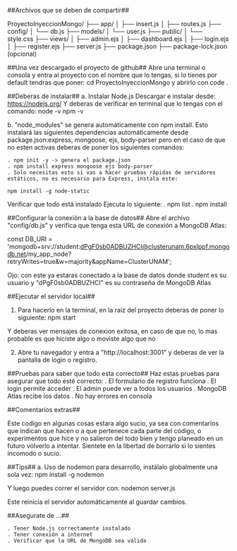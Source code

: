 ##Archivos que se deben de compartir##

ProyectoInyeccionMongo/
├── app/
│   ├── insert.js
│   ├── routes.js
├── config/
│   └── db.js
├── models/
│   └── user.js
├── public/
│   └── style.css
├── views/
│   ├── admin.ejs
│   ├── dashboard.ejs
│   ├── login.ejs
│   ├── register.ejs
├── server.js
├── package.json
├── package-lock.json (opcional)

##Una vez descargado el proyecto de github##
Abre una terminal o consola y entra al proyecto con el nombre que lo tengas, si lo tienes por default tendras que poner:
cd ProyectoInyeccionMongo y abrirlo con code .

##Deberas de instalar##
a. Instalar Node.js
    Descargar e instalar desde: https://nodejs.org/
    Y deberas de verificar en terminal que lo tengas con el comando:
node -v
npm -v

b. "node_modules" se genera automáticamente con npm install.
Esto instalará las siguientes dependencias automáticamente desde package.json:express, mongoose, ejs, body-parser pero en el caso de que no esten activas deberas de poner los siguientes comandos:

    . npm init -y -> genera el package.json
    . npm install express mongoose ejs body-parser
    . Solo necesitas esto si vas a hacer pruebas rápidas de servidores estáticos, no es necesario para Express, instala este:

    npm install -g node-static
Verificar que todo está instalado
Ejecuta lo siguiente:
    . npm list
    . npm install



##Configurar la conexión a la base de datos##
Abre el archivo "config/db.js" y verifica que tenga esta URL de conexión a MongoDB Atlas:

const DB_URI = 'mongodb+srv://student:dPgF0sb0ADBUZHCI@clusterunam.6pxlppf.mongodb.net/my_app_node?retryWrites=true&w=majority&appName=ClusterUNAM';

Ojo: con este ya estaras conectado a la base de datos donde student es su usuario y "dPgF0sb0ADBUZHCI" es su contraseña de MongoDB Atlas

##Ejecutar el servidor local##

1. Para hacerlo en la terminal, en la raiz del proyecto deberas de poner lo siguiente:
npm start

Y deberas ver mensajes de conexion exitosa, en caso de que no, lo mas probable es que hiciste algo o moviste algo que no

2. Abre tu navegador y entra a "http://localhost:3001" y deberas de ver la pantalla de login o registro.

##Pruebas para saber que todo esta correcto##
Haz estas pruebas para asegurar que todo esté correcto:
 . El formulario de registro funciona
 . El login permite acceder
 . El admin puede ver a todos los usuarios
 . MongoDB Atlas recibe los datos
 . No hay errores en consola

##Comentarios extras##

Este codigo en algunas cosas estara algo sucio, ya sea con comentarios que indican que hacen o a que pertenece cada parte del código, o experimentos que hice y no salieron del todo bien y tengo planeado en un futuro volverlo a intentar. Sientete en la libertad de borrarlo si lo sientes incomodo o sucio.

##Tips##
a. Uso de nodemon para desarrollo, instálalo globalmente una sola vez:
npm install -g nodemon

Y luego puedes correr el servidor con:
nodemon server.js

Este reinicia el servidor automáticamente al guardar cambios.

##Asegurate de ...##

    . Tener Node.js correctamente instalado
    . Tener conexión a internet
    . Verificar que la URL de MongoDB sea válida